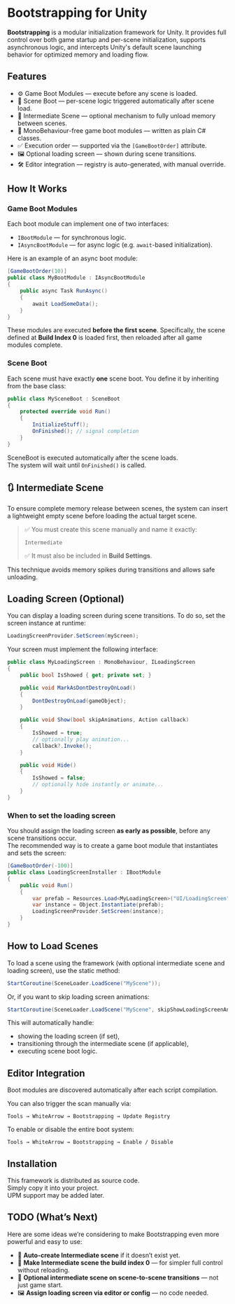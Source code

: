 # Bootstrapping for Unity

**Bootstrapping** is a modular initialization framework for Unity. It provides full control over both game startup and per-scene initialization, supports asynchronous logic, and intercepts Unity's default scene launching behavior for optimized memory and loading flow.

## Features
- ⚙️ Game Boot Modules — execute before any scene is loaded.
- 🧩 Scene Boot — per-scene logic triggered automatically after scene load.
- 🔄 Intermediate Scene — optional mechanism to fully unload memory between scenes.
- 🧪 MonoBehaviour-free game boot modules — written as plain C# classes.
- ✅ Execution order — supported via the `[GameBootOrder]` attribute.
- 🖼️ Optional loading screen — shown during scene transitions.
- 🛠️ Editor integration — registry is auto-generated, with manual override.

## How It Works
### Game Boot Modules
Each boot module can implement one of two interfaces:
- `IBootModule` — for synchronous logic.
- `IAsyncBootModule` — for async logic (e.g. `await`-based initialization).

Here is an example of an async boot module:
```csharp
[GameBootOrder(10)]
public class MyBootModule : IAsyncBootModule
{
    public async Task RunAsync()
    {
        await LoadSomeData();
    }
}
```
These modules are executed **before the first scene**. Specifically, the scene defined at **Build Index 0** is loaded first, then reloaded after all game modules complete.

### Scene Boot
Each scene must have exactly **one** scene boot. You define it by inheriting from the base class:
```csharp
public class MySceneBoot : SceneBoot
{
    protected override void Run()
    {
        InitializeStuff();
        OnFinished(); // signal completion
    }
}
```

SceneBoot is executed automatically after the scene loads.  
The system will wait until `OnFinished()` is called.

## 🔃 Intermediate Scene
To ensure complete memory release between scenes, the system can insert a lightweight empty scene before loading the actual target scene.
> ✅ You must create this scene manually and name it exactly:
>
> ```
> Intermediate
> ```
> ✅ It must also be included in **Build Settings**.

This technique avoids memory spikes during transitions and allows safe unloading.

## Loading Screen (Optional)
You can display a loading screen during scene transitions. To do so, set the screen instance at runtime:
```csharp
LoadingScreenProvider.SetScreen(myScreen);
```

Your screen must implement the following interface:
```csharp
public class MyLoadingScreen : MonoBehaviour, ILoadingScreen
{
    public bool IsShowed { get; private set; }

    public void MarkAsDontDestroyOnLoad()
    {
        DontDestroyOnLoad(gameObject);
    }

    public void Show(bool skipAnimations, Action callback)
    {
        IsShowed = true;
        // optionally play animation...
        callback?.Invoke();
    }

    public void Hide()
    {
        IsShowed = false;
        // optionally hide instantly or animate...
    }
}
```

### When to set the loading screen
You should assign the loading screen **as early as possible**, before any scene transitions occur.  
The recommended way is to create a game boot module that instantiates and sets the screen:
```csharp
[GameBootOrder(-100)]
public class LoadingScreenInstaller : IBootModule
{
    public void Run()
    {
        var prefab = Resources.Load<MyLoadingScreen>("UI/LoadingScreen");
        var instance = Object.Instantiate(prefab);
        LoadingScreenProvider.SetScreen(instance);
    }
}
```

## How to Load Scenes
To load a scene using the framework (with optional intermediate scene and loading screen), use the static method:
```csharp
StartCoroutine(SceneLoader.LoadScene("MyScene"));
```

Or, if you want to skip loading screen animations:
```csharp
StartCoroutine(SceneLoader.LoadScene("MyScene", skipShowLoadingScreenAnimations: true));
```

This will automatically handle:
- showing the loading screen (if set),
- transitioning through the intermediate scene (if applicable),
- executing scene boot logic.

## Editor Integration
Boot modules are discovered automatically after each script compilation.

You can also trigger the scan manually via:
```
Tools → WhiteArrow → Bootstrapping → Update Registry
```

To enable or disable the entire boot system:
```
Tools → WhiteArrow → Bootstrapping → Enable / Disable
```

## Installation
This framework is distributed as source code.  
Simply copy it into your project.  
UPM support may be added later.

## TODO (What’s Next)
Here are some ideas we’re considering to make Bootstrapping even more powerful and easy to use:
- 🔧 **Auto-create Intermediate scene** if it doesn’t exist yet.
- 🧩 **Make Intermediate scene the build index 0** — for simpler full control without reloading.
- 🔄 **Optional intermediate scene on scene-to-scene transitions** — not just game start.
- 🖼️ **Assign loading screen via editor or config** — no code needed.
